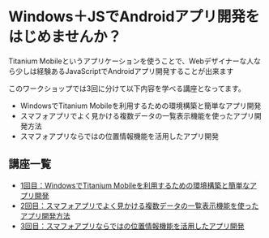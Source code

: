 # Windows＋JSでAndroidアプリ開発をはじめませんか？

Titanium Mobileというアプリケーションを使うことで、Webデザイナーな人なら少しは経験あるJavaScriptでAndroidアプリ開発することが出来ます

このワークショップでは3回に分けて以下内容を学べる講座となってます。

- WindowsでTitanium Mobileを利用するための環境構築と簡単なアプリ開発
- スマフォアプリでよく見かける複数データの一覧表示機能を使ったアプリ開発方法
- スマフォアプリならではの位置情報機能を活用したアプリ開発


## 講座一覧

- [1回目：WindowsでTitanium Mobileを利用するための環境構築と簡単なアプリ開発](1stStep.md)
- [2回目：スマフォアプリでよく見かける複数データの一覧表示機能を使ったアプリ開発方法](2ndStep.md)
- [3回目：スマフォアプリならではの位置情報機能を活用したアプリ開発](3rdStep.md)
